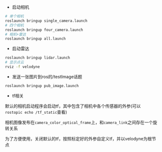 - 启动相机
  
```bash
# 单个相机
roslaunch bringup single_camera.launch
# 四个相机
roslaunch bringup four_camera.launch
# 相机+雷达
roslaunch bringup all.launch
```

- 启动雷达

```bash
roslaunch bringup lidar.launch
# 显示点云
rviz -f velodyne
```

- 发送一张图片到ros的/testImage话题

```bash
roslaunch bringup pub_image.launch
```

- tf相关

默认的相机启动程序会启动tf，其中包含了相机中各个传感器的外参(可以``rostopic echo /tf_static``查看)

相机图像发布在``camera_color_optical_frame``上，和``camera_link``之间存在一个旋转关系

为了方便使用，关闭默认的tf，按照标定好的外参自定义tf，并以velodyne为根节点